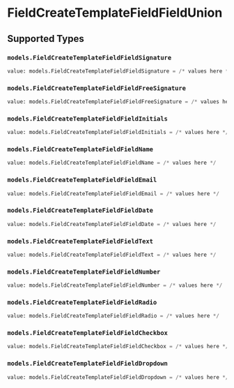 # FieldCreateTemplateFieldFieldUnion


## Supported Types

### `models.FieldCreateTemplateFieldFieldSignature`

```python
value: models.FieldCreateTemplateFieldFieldSignature = /* values here */
```

### `models.FieldCreateTemplateFieldFieldFreeSignature`

```python
value: models.FieldCreateTemplateFieldFieldFreeSignature = /* values here */
```

### `models.FieldCreateTemplateFieldFieldInitials`

```python
value: models.FieldCreateTemplateFieldFieldInitials = /* values here */
```

### `models.FieldCreateTemplateFieldFieldName`

```python
value: models.FieldCreateTemplateFieldFieldName = /* values here */
```

### `models.FieldCreateTemplateFieldFieldEmail`

```python
value: models.FieldCreateTemplateFieldFieldEmail = /* values here */
```

### `models.FieldCreateTemplateFieldFieldDate`

```python
value: models.FieldCreateTemplateFieldFieldDate = /* values here */
```

### `models.FieldCreateTemplateFieldFieldText`

```python
value: models.FieldCreateTemplateFieldFieldText = /* values here */
```

### `models.FieldCreateTemplateFieldFieldNumber`

```python
value: models.FieldCreateTemplateFieldFieldNumber = /* values here */
```

### `models.FieldCreateTemplateFieldFieldRadio`

```python
value: models.FieldCreateTemplateFieldFieldRadio = /* values here */
```

### `models.FieldCreateTemplateFieldFieldCheckbox`

```python
value: models.FieldCreateTemplateFieldFieldCheckbox = /* values here */
```

### `models.FieldCreateTemplateFieldFieldDropdown`

```python
value: models.FieldCreateTemplateFieldFieldDropdown = /* values here */
```

